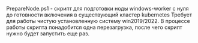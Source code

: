 PrepareNode.ps1 - скрипт для подготовки ноды windows-worker с нуля до готовности включения в существующий кластер kubernetes
Требует для работы чистую установленную систему win2019/2022. В процессе работы скрипта понадобится одна перезагрузка, после чего скрипт нужно будет запустить еще раз.
